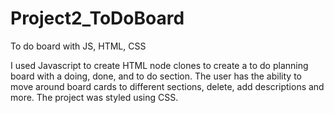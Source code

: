# Project2_ToDoBoard
To do board with JS, HTML, CSS

I used Javascript to create HTML node clones to create a to do planning board with a doing, done, and to do section.
The user has the ability to move around board cards to different sections, delete, add descriptions and more. The project was styled using CSS.
